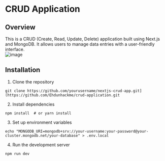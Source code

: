 # CRUD Application 

## Overview

This is a CRUD (Create, Read, Update, Delete) application built using Next.js and MongoDB. It allows users to manage data entries with a user-friendly interface.
<br> 
![image](https://github.com/user-attachments/assets/7d475f46-81e4-478a-843e-38d8ec13a4e1)


## Installation
1. Clone the repository
```
git clone https://github.com/yourusername/nextjs-crud-app.git](https://github.com/Ehdunhackme/crud-application.git
```
2. Install dependencies
```
npm install  # or yarn install
```
3. Set up environment variables
```
echo "MONGODB_URI=mongodb+srv://your-username:your-password@your-cluster.mongodb.net/your-database" > .env.local
```
4. Run the development server
```
npm run dev
``` 
